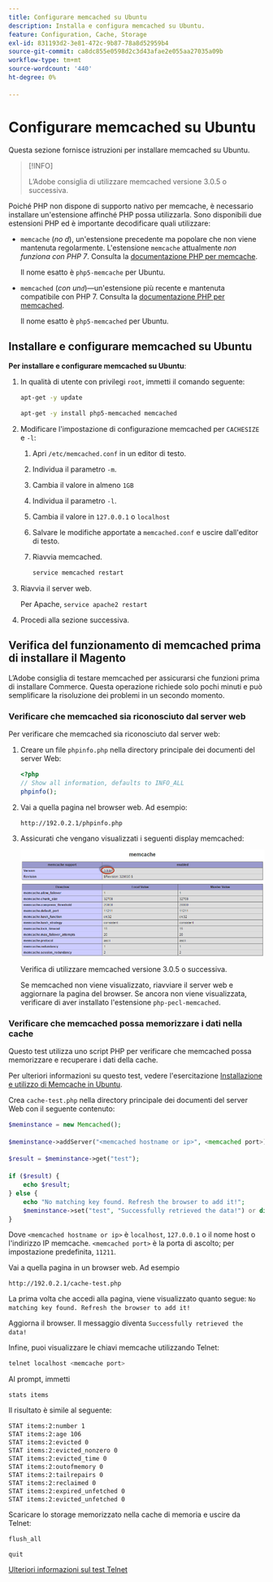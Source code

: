 ```yaml
---
title: Configurare memcached su Ubuntu
description: Installa e configura memcached su Ubuntu.
feature: Configuration, Cache, Storage
exl-id: 831193d2-3e81-472c-9b87-78a8d52959b4
source-git-commit: ca8dc855e0598d2c3d43afae2e055aa27035a09b
workflow-type: tm+mt
source-wordcount: '440'
ht-degree: 0%

---
```


# Configurare memcached su Ubuntu

Questa sezione fornisce istruzioni per installare memcached su Ubuntu.

>[!INFO]
>
>L’Adobe consiglia di utilizzare memcached versione 3.0.5 o successiva.

Poiché PHP non dispone di supporto nativo per memcache, è necessario installare un&#39;estensione affinché PHP possa utilizzarla. Sono disponibili due estensioni PHP ed è importante decodificare quali utilizzare:

- `memcache` (_no d_), un&#39;estensione precedente ma popolare che non viene mantenuta regolarmente.
L&#39;estensione `memcache` attualmente _non funziona con PHP 7_. Consulta la [documentazione PHP per memcache](https://www.php.net/manual/en/book.memcache.php).

  Il nome esatto è `php5-memcache` per Ubuntu.

- `memcached` (_con un`d`_)—un&#39;estensione più recente e mantenuta compatibile con PHP 7. Consulta la [documentazione PHP per memcached](https://www.php.net/manual/en/book.memcached.php).

  Il nome esatto è `php5-memcached` per Ubuntu.

## Installare e configurare memcached su Ubuntu

**Per installare e configurare memcached su Ubuntu**:

1. In qualità di utente con privilegi `root`, immetti il comando seguente:

   ```bash
   apt-get -y update
   ```

   ```bash
   apt-get -y install php5-memcached memcached
   ```

1. Modificare l&#39;impostazione di configurazione memcached per `CACHESIZE` e `-l`:

   1. Apri `/etc/memcached.conf` in un editor di testo.
   1. Individua il parametro `-m`.
   1. Cambia il valore in almeno `1GB`
   1. Individua il parametro `-l`.
   1. Cambia il valore in `127.0.0.1` o `localhost`
   1. Salvare le modifiche apportate a `memcached.conf` e uscire dall&#39;editor di testo.
   1. Riavvia memcached.

      ```bash
      service memcached restart
      ```

1. Riavvia il server web.

   Per Apache, `service apache2 restart`

1. Procedi alla sezione successiva.

## Verifica del funzionamento di memcached prima di installare il Magento

L’Adobe consiglia di testare memcached per assicurarsi che funzioni prima di installare Commerce. Questa operazione richiede solo pochi minuti e può semplificare la risoluzione dei problemi in un secondo momento.

### Verificare che memcached sia riconosciuto dal server web

Per verificare che memcached sia riconosciuto dal server web:

1. Creare un file `phpinfo.php` nella directory principale dei documenti del server Web:

   ```php
   <?php
   // Show all information, defaults to INFO_ALL
   phpinfo();
   ```

1. Vai a quella pagina nel browser web. Ad esempio:

   ```http
   http://192.0.2.1/phpinfo.php
   ```

1. Assicurati che vengano visualizzati i seguenti display memcached:

   ![Conferma memcached riconosciuto dal server Web](../../assets/configuration/memcache.png)

   Verifica di utilizzare memcached versione 3.0.5 o successiva.

   Se memcached non viene visualizzato, riavviare il server web e aggiornare la pagina del browser. Se ancora non viene visualizzata, verificare di aver installato l&#39;estensione `php-pecl-memcached`.

### Verificare che memcached possa memorizzare i dati nella cache

Questo test utilizza uno script PHP per verificare che memcached possa memorizzare e recuperare i dati della cache.

Per ulteriori informazioni su questo test, vedere l&#39;esercitazione [Installazione e utilizzo di Memcache in Ubuntu](https://www.digitalocean.com/community/tutorials/how-to-install-and-use-memcache-on-ubuntu-14-04).

Crea `cache-test.php` nella directory principale dei documenti del server Web con il seguente contenuto:

```php
$meminstance = new Memcached();

$meminstance->addServer("<memcached hostname or ip>", <memcached port>);

$result = $meminstance->get("test");

if ($result) {
    echo $result;
} else {
    echo "No matching key found. Refresh the browser to add it!";
    $meminstance->set("test", "Successfully retrieved the data!") or die("Could not save anything to memcached...");
}
```

Dove `<memcached hostname or ip>` è `localhost`, `127.0.0.1` o il nome host o l&#39;indirizzo IP memcache. `<memcached port>` è la porta di ascolto; per impostazione predefinita, `11211`.

Vai a quella pagina in un browser web. Ad esempio

```http
http://192.0.2.1/cache-test.php
```

La prima volta che accedi alla pagina, viene visualizzato quanto segue: `No matching key found. Refresh the browser to add it!`

Aggiorna il browser. Il messaggio diventa `Successfully retrieved the data!`

Infine, puoi visualizzare le chiavi memcache utilizzando Telnet:

```bash
telnet localhost <memcache port>
```

Al prompt, immetti

```shell
stats items
```

Il risultato è simile al seguente:

```
STAT items:2:number 1
STAT items:2:age 106
STAT items:2:evicted 0
STAT items:2:evicted_nonzero 0
STAT items:2:evicted_time 0
STAT items:2:outofmemory 0
STAT items:2:tailrepairs 0
STAT items:2:reclaimed 0
STAT items:2:expired_unfetched 0
STAT items:2:evicted_unfetched 0
```

Scaricare lo storage memorizzato nella cache di memoria e uscire da Telnet:

```shell
flush_all
```

```shell
quit
```

[Ulteriori informazioni sul test Telnet](https://darkcoding.net/software/memcached-list-all-keys/)
